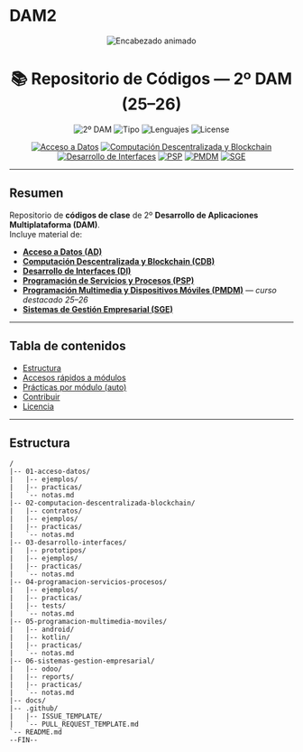 # DAM2
<!-- README de ejemplo listo para pegar en tu repositorio. -->

<p align="center">
  <!-- Encabezado animado -->
  <img src="https://readme-typing-svg.demolab.com?font=Fira+Code&size=26&duration=3000&pause=900&center=true&vCenter=true&width=1000&lines=2%C2%BA+DAM+%E2%80%94+Repositorio+de+Clase+(25%E2%80%9326);Curso+destacado%3A+Programaci%C3%B3n+Multimedia+y+Dispositivos+M%C3%B3viles;Acceso+a+Datos;Computaci%C3%B3n+Descentralizada+y+Blockchain;Desarrollo+de+Interfaces;Programaci%C3%B3n+de+Servicios+y+Procesos;Sistemas+de+Gesti%C3%B3n+Empresarial" alt="Encabezado animado" />
</p>

<h1 align="center">📚 Repositorio de Códigos — 2º DAM (25–26)</h1>

<p align="center">
  <img alt="2º DAM" src="https://img.shields.io/badge/2%C2%BA%20DAM-25--26-673ab7?style=for-the-badge"/>
  <img alt="Tipo" src="https://img.shields.io/badge/Repositorio-educativo-03a9f4?style=for-the-badge"/>
  <img alt="Lenguajes" src="https://img.shields.io/badge/Java%20%7C%20Kotlin%20%7C%20SQL%20%7C%20XML-9c27b0?style=for-the-badge"/>
  <img alt="License" src="https://img.shields.io/badge/Licencia-MIT-4caf50?style=for-the-badge"/>
</p>

<p align="center">
  <a href="01-acceso-datos/README.md"><img src="https://img.shields.io/badge/01%20%E2%80%94%20Acceso%20a%20Datos-303f9f?style=for-the-badge" alt="Acceso a Datos"></a>
  <a href="02-computacion-descentralizada-blockchain/README.md"><img src="https://img.shields.io/badge/02%20%E2%80%94%20CDB-00695c?style=for-the-badge" alt="Computación Descentralizada y Blockchain"></a>
  <a href="03-desarrollo-interfaces/README.md"><img src="https://img.shields.io/badge/03%20%E2%80%94%20Desarrollo%20de%20Interfaces-512da8?style=for-the-badge" alt="Desarrollo de Interfaces"></a>
  <a href="04-programacion-servicios-procesos/README.md"><img src="https://img.shields.io/badge/04%20%E2%80%94%20PSP-455a64?style=for-the-badge" alt="PSP"></a>
  <a href="05-programacion-multimedia-moviles/README.md"><img src="https://img.shields.io/badge/05%20%E2%80%94%20PMDM-E91E63?style=for-the-badge" alt="PMDM"></a>
  <a href="06-sistemas-gestion-empresarial/README.md"><img src="https://img.shields.io/badge/06%20%E2%80%94%20SGE-009688?style=for-the-badge" alt="SGE"></a>
</p>

---

## Resumen

Repositorio de **códigos de clase** de 2º **Desarrollo de Aplicaciones Multiplataforma (DAM)**.  
Incluye material de:
- **[Acceso a Datos (AD)](01-acceso-datos/README.md)**
- **[Computación Descentralizada y Blockchain (CDB)](02-computacion-descentralizada-blockchain/README.md)**
- **[Desarrollo de Interfaces (DI)](03-desarrollo-interfaces/README.md)**
- **[Programación de Servicios y Procesos (PSP)](04-programacion-servicios-procesos/README.md)**
- **[Programación Multimedia y Dispositivos Móviles (PMDM)](05-programacion-multimedia-moviles/README.md)** — *curso destacado 25–26*
- **[Sistemas de Gestión Empresarial (SGE)](06-sistemas-gestion-empresarial/README.md)**

---

## Tabla de contenidos
- [Estructura](#estructura)
- [Accesos rápidos a módulos](#accesos-rápidos-a-módulos)
- [Prácticas por módulo (auto)](#prácticas-por-módulo-auto)
- [Contribuir](#contribuir)
- [Licencia](#licencia)

---

## Estructura
```text
/
|-- 01-acceso-datos/
|   |-- ejemplos/
|   |-- practicas/
|   `-- notas.md
|-- 02-computacion-descentralizada-blockchain/
|   |-- contratos/
|   |-- ejemplos/
|   |-- practicas/
|   `-- notas.md
|-- 03-desarrollo-interfaces/
|   |-- prototipos/
|   |-- ejemplos/
|   |-- practicas/
|   `-- notas.md
|-- 04-programacion-servicios-procesos/
|   |-- ejemplos/
|   |-- practicas/
|   |-- tests/
|   `-- notas.md
|-- 05-programacion-multimedia-moviles/
|   |-- android/
|   |-- kotlin/
|   |-- practicas/
|   `-- notas.md
|-- 06-sistemas-gestion-empresarial/
|   |-- odoo/
|   |-- reports/
|   |-- practicas/
|   `-- notas.md
|-- docs/
|-- .github/
|   |-- ISSUE_TEMPLATE/
|   `-- PULL_REQUEST_TEMPLATE.md
`-- README.md
--FIN--